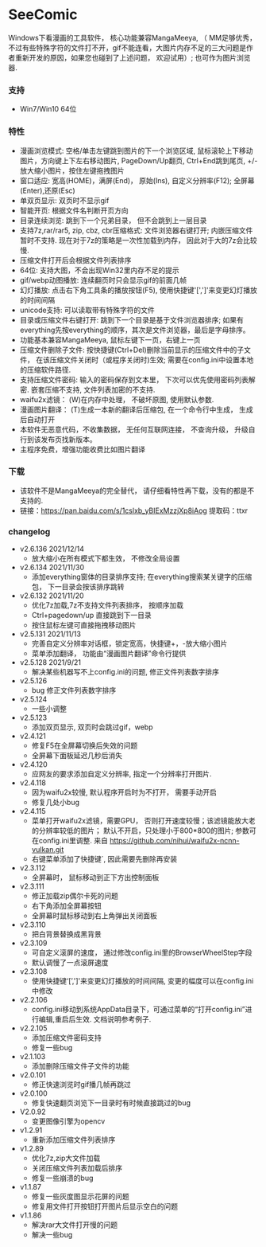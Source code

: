 # SeeComic
Windows下看漫画的工具软件， 核心功能兼容MangaMeeya, （ MM足够优秀， 不过有些特殊字符的文件打不开，gif不能连看，大图片内存不足的三大问题是作者重新开发的原因，如果您也碰到了上述问题， 欢迎试用）; 也可作为图片浏览器.

### 支持
- Win7/Win10 64位

### 特性
  - 漫画浏览模式: 空格/单击左键跳到图片的下一个浏览区域, 鼠标滚轮上下移动图片，方向键上下左右移动图片, PageDown/Up翻页, Ctrl+End跳到尾页, +/-放大缩小图片，按住左键拖拽图片
  - 窗口适应: 宽高(HOME)，满屏(End)， 原始(Ins), 自定义分辨率(F12); 全屏幕(Enter),还原(Esc)
  - 单双页显示: 双页时不显示gif
  - 智能开页: 根据文件名判断开页方向
  - 目录连续浏览: 跳到下一个兄弟目录， 但不会跳到上一层目录
  - 支持7z,rar/rar5, zip, cbz, cbr压缩格式: 文件浏览器右键打开; 内嵌压缩文件暂时不支持. 现在对于7z的策略是一次性加载到内存， 因此对于大的7z会比较慢.
  - 压缩文件打开后会根据文件列表排序
  - 64位: 支持大图，不会出现Win32里内存不足的提示
  - gif/webp动图播放: 连续翻页时只会显示gif的前面几帧
  - 幻灯播放: 点击右下角工具条的播放按钮(F5), 使用快捷键'[',']'来变更幻灯播放的时间间隔
  - unicode支持: 可以读取带有特殊字符的文件
  - 目录或压缩文件右键打开: 跳到下一个目录是基于文件浏览器排序; 如果有everything先按everything的顺序，其次是文件浏览器，最后是字母排序。
  - 功能基本兼容MangaMeeya, 鼠标左键下一页，右键上一页
  - 压缩文件删除子文件: 按快捷键(Ctrl+Del)删除当前显示的压缩文件中的子文件， 在该压缩文件关闭时（或程序关闭时)生效; 需要在config.ini中设置本地的压缩软件路径.
  - 支持压缩文件密码: 输入的密码保存到文本里， 下次可以优先使用密码列表解密. 嵌套压缩不支持, 文件列表加密的不支持.
  - waifu2x滤镜： (W)在内存中处理， 不破坏原图, 使用默认参数.
  - 漫画图片翻译： (T)生成一本新的翻译后压缩包, 在一个命令行中生成， 生成后自动打开
  - 本软件无恶意代码，不收集数据， 无任何互联网连接， 不查询升级， 升级自行到该发布页找新版本。
  - 主程序免费，增强功能收费比如图片翻译

### 下载
  - 该软件不是MangaMeeya的完全替代， 请仔细看特性再下载，没有的都是不支持的.
  - 链接：https://pan.baidu.com/s/1cslxb_yBIExMzzjXp8iAog
提取码：ttxr

### changelog
  - v2.6.136 2021/12/14
    - 放大缩小在所有模式下都生效， 不修改全局设置
  - v2.6.134 2021/11/30
    - 添加everything窗体的目录排序支持; 在everything搜索某关键字的压缩包， 下一目录会按该排序跳转
  - v2.6.132 2021/11/20
    - 优化7z加载,7z不支持文件列表排序， 按顺序加载
    - Ctrl+pagedown/up 直接跳到下一目录
    - 按住鼠标左键可直接拖拽移动图片
  - v2.5.131 2021/11/13
    - 完善自定义分辨率对话框，锁定宽高，快捷键+，-放大缩小图片
    - 菜单添加翻译， 功能由“漫画图片翻译”命令行提供
  - v2.5.128 2021/9/21
    - 解决某些机器写不上config.ini的问题, 修正文件列表数字排序
  - v2.5.126
    - bug 修正文件列表数字排序
  - v2.5.124
    - 一些小调整
  - v2.5.123
    - 添加双页显示, 双页时会跳过gif，webp
  - v2.4.121
    - 修复F5在全屏幕切换后失效的问题
    - 全屏幕下面板延迟几秒后消失
  - v2.4.120
    - 应网友的要求添加自定义分辨率, 指定一个分辨率打开图片.
  - v2.4.118
    - 因为waifu2x较慢, 默认程序开启时为不打开， 需要手动开启
    - 修复几处小bug
  - v2.4.115
    - 菜单打开waifu2x滤镜，需要GPU， 否则打开速度较慢；该滤镜能放大老的分辨率较低的图片； 默认不开启，只处理小于800*800的图片; 参数可在config.ini里调整. 来自 https://github.com/nihui/waifu2x-ncnn-vulkan.git
    - 右键菜单添加了快捷键`, 因此需要先删除再安装
  - v2.3.112
    - 全屏幕时， 鼠标移动到正下方出控制面板
  - v2.3.111
    - 修正加载zip偶尔卡死的问题
    - 右下角添加全屏幕按钮
    - 全屏幕时鼠标移动到右上角弹出关闭面板
  - v2.3.110
    - 把白背景替换成黑背景
  - v2.3.109
    - 可自定义滚屏的速度， 通过修改config.ini里的BrowserWheelStep字段
    - 默认调慢了一点滚屏速度
  - v2.3.108
    - 使用快捷键‘[’,']'来变更幻灯播放的时间间隔, 变更的幅度可以在config.ini中修改
  - v2.2.106
    - config.ini移动到系统AppData目录下，可通过菜单的“打开config.ini”进行编辑,重启后生效. 文档说明参考例子.
  - v2.2.105
    - 添加压缩文件密码支持
    - 修复一些bug
  - v2.1.103
    - 添加删除压缩文件子文件的功能
  - v2.0.101
    - 修正快速浏览时gif播几帧再跳过
  - v2.0.100
    - 修复快速翻页浏览下一目录时有时候直接跳过的bug
  - V2.0.92
    - 变更图像引擎为opencv
  - v1.2.91
	 - 重新添加压缩文件列表排序
  - v1.2.89
    - 优化7z,zip大文件加载
    - 关闭压缩文件列表加载后排序
    - 修复一些崩溃的bug
  - v1.1.87
    - 修复一些灰度图显示花屏的问题
    - 修复用文件打开按钮打开图片后显示空白的问题
  - v1.1.86
    - 解决rar大文件打开慢的问题
    - 解决一些bug

